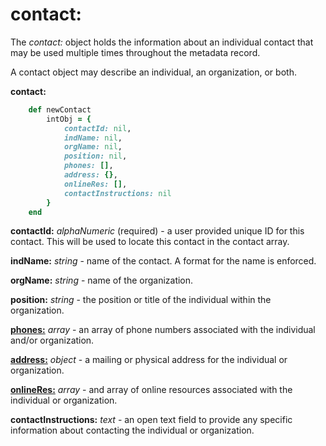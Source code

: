 # contact:

The *contact:* object holds the information about an individual contact that may be used multiple times throughout the metadata record.

A contact object may describe an individual, an organization, or both.

__contact:__
````ruby
    def newContact
        intObj = {
            contactId: nil,
            indName: nil,
            orgName: nil,
            position: nil,
            phones: [],
            address: {},
            onlineRes: [],
            contactInstructions: nil
        }
    end
````

__contactId:__ *alphaNumeric* (required) - a user provided unique ID for this contact.  This will be used to locate this contact in the contact array.

__indName:__ *string* - name of the contact.  A format for the name is enforced.

__orgName:__ *string* - name of the organization.

__position:__ *string* - the position or title of the individual within the organization.

[__phones:__](../mdtranslator/phone.md) *array* - an array of phone numbers associated with the individual and/or organization.

[__address:__](../mdtranslator/address.md) *object* - a mailing or physical address for the individual or organization.

[__onlineRes:__](../mdtranslator/onlineResource.md) *array* - and array of online resources associated with the individual or organization.

__contactInstructions:__ *text* - an open text field to provide any specific information about contacting the individual or organization.
